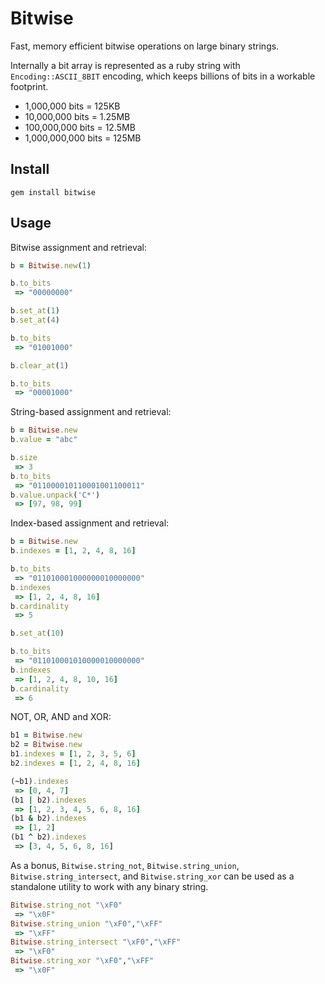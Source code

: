 Bitwise
=======

Fast, memory efficient bitwise operations on large binary strings.

Internally a bit array is represented as a ruby string with `Encoding::ASCII_8BIT` encoding, which keeps billions of bits in a workable footprint.

* 1,000,000 bits = 125KB
* 10,000,000 bits = 1.25MB
* 100,000,000 bits = 12.5MB
* 1,000,000,000 bits = 125MB

Install
-------

    gem install bitwise

Usage
-----

Bitwise assignment and retrieval:

```ruby
b = Bitwise.new(1)

b.to_bits
 => "00000000"

b.set_at(1)
b.set_at(4)

b.to_bits
 => "01001000"

b.clear_at(1)

b.to_bits
 => "00001000"
```

String-based assignment and retrieval:

```ruby
b = Bitwise.new
b.value = "abc"

b.size
 => 3
b.to_bits
 => "011000010110001001100011"
b.value.unpack('C*')
 => [97, 98, 99]
```

Index-based assignment and retrieval:

```ruby
b = Bitwise.new
b.indexes = [1, 2, 4, 8, 16]

b.to_bits
 => "011010001000000010000000"
b.indexes
 => [1, 2, 4, 8, 16]
b.cardinality
 => 5

b.set_at(10)

b.to_bits
 => "011010001010000010000000"
b.indexes
 => [1, 2, 4, 8, 10, 16]
b.cardinality
 => 6
```

NOT, OR, AND and XOR:

```ruby
b1 = Bitwise.new
b2 = Bitwise.new
b1.indexes = [1, 2, 3, 5, 6]
b2.indexes = [1, 2, 4, 8, 16]

(~b1).indexes
 => [0, 4, 7]
(b1 | b2).indexes
 => [1, 2, 3, 4, 5, 6, 8, 16]
(b1 & b2).indexes
 => [1, 2]
(b1 ^ b2).indexes
 => [3, 4, 5, 6, 8, 16]
```

As a bonus, `Bitwise.string_not`, `Bitwise.string_union`, `Bitwise.string_intersect`, and `Bitwise.string_xor` can be used as a standalone utility to work with any binary string.

```ruby
Bitwise.string_not "\xF0"
 => "\x0F"
Bitwise.string_union "\xF0","\xFF"
 => "\xFF"
Bitwise.string_intersect "\xF0","\xFF"
 => "\xF0"
Bitwise.string_xor "\xF0","\xFF"
 => "\x0F"
```

